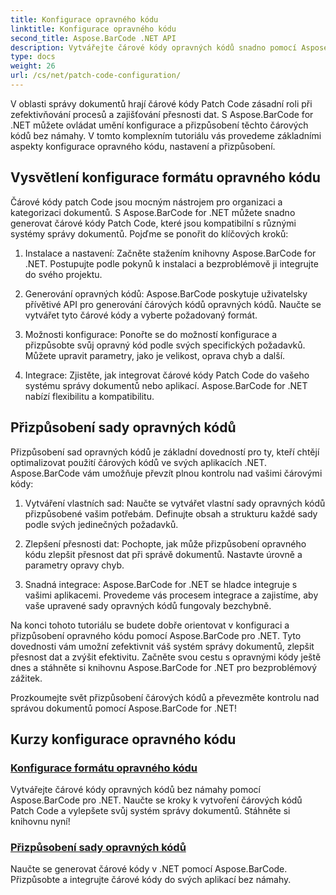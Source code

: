 ```yaml
---
title: Konfigurace opravného kódu
linktitle: Konfigurace opravného kódu
second_title: Aspose.BarCode .NET API
description: Vytvářejte čárové kódy opravných kódů snadno pomocí Aspose.BarCode pro .NET. Naučte se konfigurovat a přizpůsobovat formáty opravných kódů pomocí výukových programů Aspose.BarCode.
type: docs
weight: 26
url: /cs/net/patch-code-configuration/
---
```


V oblasti správy dokumentů hrají čárové kódy Patch Code zásadní roli při zefektivňování procesů a zajišťování přesnosti dat. S Aspose.BarCode for .NET můžete ovládat umění konfigurace a přizpůsobení těchto čárových kódů bez námahy. V tomto komplexním tutoriálu vás provedeme základními aspekty konfigurace opravného kódu, nastavení a přizpůsobení.

## Vysvětlení konfigurace formátu opravného kódu

Čárové kódy patch Code jsou mocným nástrojem pro organizaci a kategorizaci dokumentů. S Aspose.BarCode for .NET můžete snadno generovat čárové kódy Patch Code, které jsou kompatibilní s různými systémy správy dokumentů. Pojďme se ponořit do klíčových kroků:

1. Instalace a nastavení: Začněte stažením knihovny Aspose.BarCode for .NET. Postupujte podle pokynů k instalaci a bezproblémově ji integrujte do svého projektu.

2. Generování opravných kódů: Aspose.BarCode poskytuje uživatelsky přívětivé API pro generování čárových kódů opravných kódů. Naučte se vytvářet tyto čárové kódy a vyberte požadovaný formát.

3. Možnosti konfigurace: Ponořte se do možností konfigurace a přizpůsobte svůj opravný kód podle svých specifických požadavků. Můžete upravit parametry, jako je velikost, oprava chyb a další.

4. Integrace: Zjistěte, jak integrovat čárové kódy Patch Code do vašeho systému správy dokumentů nebo aplikací. Aspose.BarCode for .NET nabízí flexibilitu a kompatibilitu.

## Přizpůsobení sady opravných kódů

Přizpůsobení sad opravných kódů je základní dovedností pro ty, kteří chtějí optimalizovat použití čárových kódů ve svých aplikacích .NET. Aspose.BarCode vám umožňuje převzít plnou kontrolu nad vašimi čárovými kódy:

1. Vytváření vlastních sad: Naučte se vytvářet vlastní sady opravných kódů přizpůsobené vašim potřebám. Definujte obsah a strukturu každé sady podle svých jedinečných požadavků.

2. Zlepšení přesnosti dat: Pochopte, jak může přizpůsobení opravného kódu zlepšit přesnost dat při správě dokumentů. Nastavte úrovně a parametry opravy chyb.

3. Snadná integrace: Aspose.BarCode for .NET se hladce integruje s vašimi aplikacemi. Provedeme vás procesem integrace a zajistíme, aby vaše upravené sady opravných kódů fungovaly bezchybně.

Na konci tohoto tutoriálu se budete dobře orientovat v konfiguraci a přizpůsobení opravného kódu pomocí Aspose.BarCode pro .NET. Tyto dovednosti vám umožní zefektivnit váš systém správy dokumentů, zlepšit přesnost dat a zvýšit efektivitu. Začněte svou cestu s opravnými kódy ještě dnes a stáhněte si knihovnu Aspose.BarCode for .NET pro bezproblémový zážitek. 

Prozkoumejte svět přizpůsobení čárových kódů a převezměte kontrolu nad správou dokumentů pomocí Aspose.BarCode for .NET!
## Kurzy konfigurace opravného kódu
### [Konfigurace formátu opravného kódu](./patch-code-format-configuration/)
Vytvářejte čárové kódy opravných kódů bez námahy pomocí Aspose.BarCode pro .NET. Naučte se kroky k vytvoření čárových kódů Patch Code a vylepšete svůj systém správy dokumentů. Stáhněte si knihovnu nyní!
### [Přizpůsobení sady opravných kódů](./patch-code-set-customization/)
Naučte se generovat čárové kódy v .NET pomocí Aspose.BarCode. Přizpůsobte a integrujte čárové kódy do svých aplikací bez námahy.